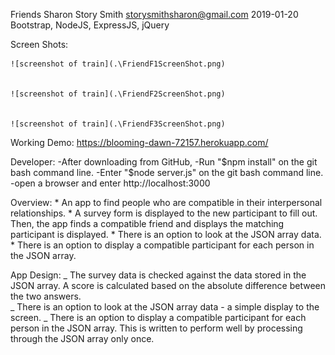 Friends
Sharon Story Smith storysmithsharon@gmail.com
2019-01-20
Bootstrap, NodeJS, ExpressJS, jQuery

Screen Shots:
    
    ![screenshot of train](.\FriendF1ScreenShot.png)

   
    ![screenshot of train](.\FriendF2ScreenShot.png)

    
    ![screenshot of train](.\FriendF3ScreenShot.png)

Working Demo:
    https://blooming-dawn-72157.herokuapp.com/

Developer: 
    -After downloading from GitHub,
    -Run "$npm install" on the git bash command line.
    -Enter "$node server.js" on the git bash command line.
    -open a browser and enter http://localhost:3000
    
Overview:
    * An app to find people who are compatible in their interpersonal relationships.
    * A survey form is displayed to the new participant to fill out. Then, the app finds a
      compatible friend and displays the matching participant is displayed.
    * There is an option to look at the JSON array data.
    * There is an option to display a compatible participant for each person in the JSON
      array.


App Design:
    _ The survey data is checked against the data stored in the JSON array. A score is
      calculated based on the absolute difference between the two answers.  
    _ There is an option to look at the JSON array data - a simple display to the screen. 
    _ There is an option to display a compatible participant for each person in the JSON
      array. This is written to perform well by processing through the JSON array only once.


